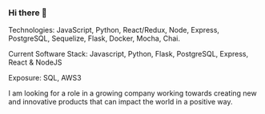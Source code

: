 ### Hi there 👋

<!--
**bparsons17/bparsons17** is a ✨ _special_ ✨ repository because its `README.md` (this file) appears on your GitHub profile.

Here are some ideas to get you started:

- 🔭 I’m currently working on ...
- 🌱 I’m currently learning ...
- 👯 I’m looking to collaborate on ...
- 🤔 I’m looking for help with ...
- 💬 Ask me about ...
- 📫 How to reach me: ...
- 😄 Pronouns: ...
- ⚡ Fun fact: ...
-->

Technologies: JavaScript, Python, React/Redux, Node, Express, PostgreSQL, Sequelize, Flask, Docker, Mocha, Chai.

Current Software Stack: Javascript, Python, Flask, PostgreSQL, Express, React & NodeJS

Exposure: SQL, AWS3

I am looking for a role in a growing company working towards creating new and innovative products that can impact the world in a positive way.
